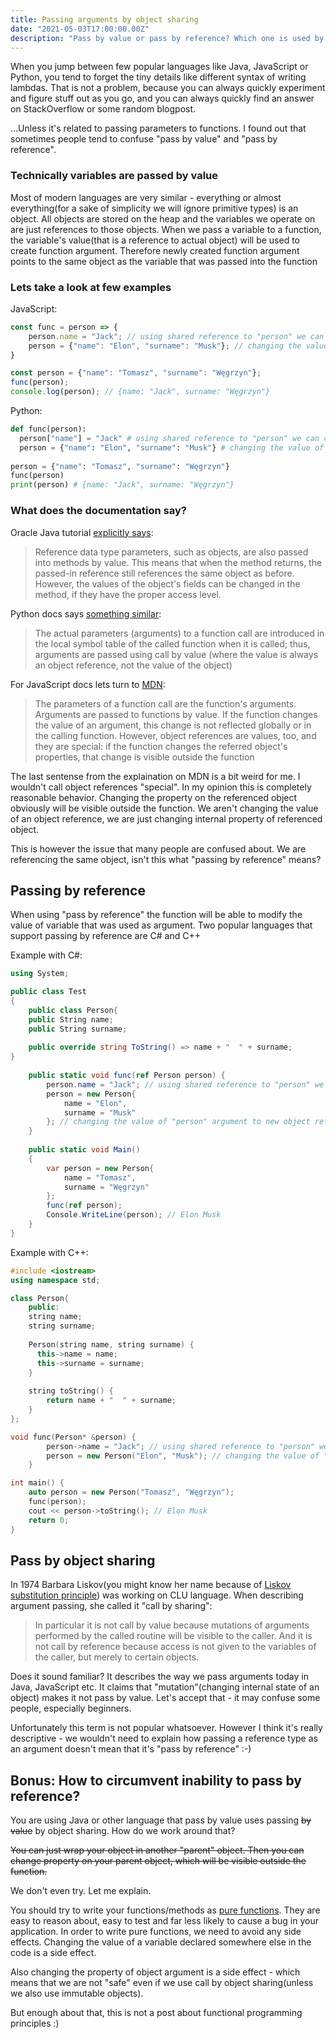 ```yaml
---
title: Passing arguments by object sharing 
date: "2021-05-03T17:00:00.00Z"
description: "Pass by value or pass by reference? Which one is used by modern languages? Also, what the hell is pass by object sharing?"
---
```


When you jump between few popular languages like Java, JavaScript or Python, you tend to forget the tiny details like different syntax of writing lambdas. 
That is not a problem, because you can always quickly experiment and figure stuff out as you go, and you can always quickly find an answer on StackOverflow or some random blogpost.

...Unless it's related to passing parameters to functions. I found out that sometimes people tend to confuse "pass by value" and "pass by reference". 

### Technically variables are passed by value 
Most of modern languages are very similar - everything or almost everything(for a sake of simplicity we will ignore primitive types) is an object. All objects are stored on the heap and the variables we operate on are just references to those objects.
When we pass a variable to a function, the variable's value(that is a reference to actual object) will be used to create function argument. 
Therefore newly created function argument points to the same object as the variable that was passed into the function

### Lets take a look at few examples

JavaScript:
```javascript
const func = person => {
    person.name = "Jack"; // using shared reference to "person" we can change its "name" property
    person = {"name": "Elon", "surname": "Musk"}; // changing the value of "person" argument to new object reference
}

const person = {"name": "Tomasz", "surname": "Węgrzyn"};
func(person);
console.log(person); // {name: "Jack", surname: "Węgrzyn"}
```

Python:
```python
def func(person):
  person["name"] = "Jack" # using shared reference to "person" we can change its "name" property
  person = {"name": "Elon", "surname": "Musk"} # changing the value of "person" argument to new object reference
    
person = {"name": "Tomasz", "surname": "Węgrzyn"}
func(person)
print(person) # {name: "Jack", surname: "Węgrzyn"}
```

### What does the documentation say?
Oracle Java tutorial [explicitly says](https://docs.oracle.com/javase/tutorial/java/javaOO/arguments.html):
> Reference data type parameters, such as objects, are also passed into methods by value. This means that when the method returns, the passed-in reference still references the same object as before. However, the values of the object's fields can be changed in the method, if they have the proper access level.

Python docs says [something similar](https://docs.python.org/3/tutorial/controlflow.html#defining-functions):
> The actual parameters (arguments) to a function call are introduced in the local symbol table of the called function when it is called; thus, arguments are passed using call by value (where the value is always an object reference, not the value of the object)

For JavaScript docs lets turn to [MDN](hhttps://developer.mozilla.org/en-US/docs/Web/JavaScript/Reference/Functions#description):
> The parameters of a function call are the function's arguments. Arguments are passed to functions by value. If the function changes the value of an argument, this change is not reflected globally or in the calling function. However, object references are values, too, and they are special: if the function changes the referred object's properties, that change is visible outside the function

The last sentense from the explaination on MDN is a bit weird for me. I wouldn't call object references "special". In my opinion this is completely reasonable behavior. Changing the property on the referenced object obviously will be visible outside the function. We aren't changing the value of an object reference, we are just changing internal property of referenced object. 

This is however the issue that many people are confused about. We are referencing the same object, isn't this what "passing by reference" means?

## Passing by reference

When using "pass by reference" the function will be able to modify the value of variable that was used as argument.
Two popular languages that support passing by reference are C# and C++

Example with C#:
```C#
using System;

public class Test
{
	public class Person{
	public String name;
	public String surname;
		
	public override string ToString() => name + "  " + surname;
}
	
	public static void func(ref Person person) {
		person.name = "Jack"; // using shared reference to "person" we can change its "name" property
    	person = new Person{
			name = "Elon", 
			surname = "Musk"
		}; // changing the value of "person" argument to new object reference
	}
	
	public static void Main()
	{
		var person = new Person{
			name = "Tomasz", 
			surname = "Węgrzyn"
		};
		func(ref person);
		Console.WriteLine(person); // Elon Musk
	}
}
```
Example with  C++:
```C++
#include <iostream>
using namespace std;

class Person{
	public:
	string name;
	string surname;
	
	Person(string name, string surname) {    
      this->name = name;
      this->surname = surname;
    }
    
    string toString() {
    	return name + "  " + surname;
    }
};

void func(Person* &person) {
		person->name = "Jack"; // using shared reference to "person" we can change its "name" property
    	person = new Person("Elon", "Musk"); // changing the value of "person" argument to new object reference
	}

int main() {
	auto person = new Person("Tomasz", "Węgrzyn"); 
	func(person);
	cout << person->toString(); // Elon Musk
	return 0;
}
```

## Pass by object sharing

In 1974 Barbara Liskov(you might know her name because of [Liskov substitution principle](https://en.wikipedia.org/wiki/Liskov_substitution_principle)) was working on CLU language. When describing argument passing, she called it "call by sharing":

> In particular it is not call by value because mutations of arguments performed by the called routine will be visible to the caller. And it is not call by reference because access is not given to the variables of the caller, but merely to certain objects.

Does it sound familiar?
It describes the way we pass arguments today in Java, JavaScript etc.
It claims that "mutation"(changing internal state of an object) makes it not pass by value. 
Let's accept that - it may confuse some people, especially beginners.

Unfortunately this term is not popular whatsoever. However I think it's really descriptive - we wouldn't need to explain how passing a reference type as an argument doesn't mean that it's "pass by reference" :-)

## Bonus: How to circumvent inability to pass by reference?

You are using Java or other language that pass by value uses passing ~~by value~~ by object sharing. 
How do we work around that? 

~~You can just wrap your object in another "parent" object. Then you can change property on your parent object, which will be visible outside the function.~~

We don't even try. Let me explain.

You should try to write your functions/methods as [pure functions](https://en.wikipedia.org/wiki/Pure_function). They are easy to reason about, easy to test and far less likely to cause a bug in your application. In order to write pure functions, we need to avoid any side effects. Changing the value of a variable declared somewhere else in the code is a side effect. 

Also changing the property of object argument is a side effect - which means that we are not "safe" even if we use call by object sharing(unless we also use immutable objects). 

But enough about that, this is not a post about functional programming principles :)